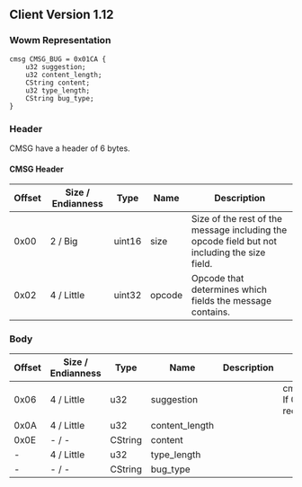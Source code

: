 ## Client Version 1.12

### Wowm Representation
```rust,ignore
cmsg CMSG_BUG = 0x01CA {
    u32 suggestion;
    u32 content_length;
    CString content;
    u32 type_length;
    CString bug_type;
}
```
### Header
CMSG have a header of 6 bytes.

#### CMSG Header
| Offset | Size / Endianness | Type   | Name   | Description |
| ------ | ----------------- | ------ | ------ | ----------- |
| 0x00   | 2 / Big           | uint16 | size   | Size of the rest of the message including the opcode field but not including the size field.|
| 0x02   | 4 / Little        | uint32 | opcode | Opcode that determines which fields the message contains.|

### Body

| Offset | Size / Endianness | Type | Name | Description | Comment |
| ------ | ----------------- | ---- | ---- | ----------- | ------- |
| 0x06 | 4 / Little | u32 | suggestion |  | cmangos/vmangos/mangoszero: If 0 received bug report, else received suggestion |
| 0x0A | 4 / Little | u32 | content_length |  |  |
| 0x0E | - / - | CString | content |  |  |
| - | 4 / Little | u32 | type_length |  |  |
| - | - / - | CString | bug_type |  |  |

